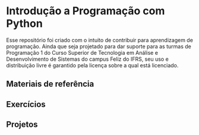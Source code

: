 # Introdução a Programação com Python

Esse repositório foi criado com o intuito de contribuir para aprendizagem de programação. Ainda que seja projetado para dar suporte para as turmas de Programação 1 do Curso Superior de Tecnologia em Análise e Desenvolvimento de Sistemas do campus Feliz do IFRS, seu uso e distribuição livre é garantido pela licença sobre a qual está licenciado.

## Materiais de referência

## Exercícios

## Projetos
